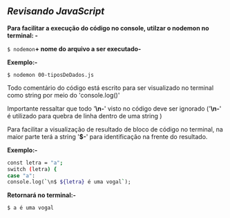 ## _Revisando JavaScript_

**Para facilitar a execução do código no console, utilzar o nodemon no terminal: -**

`$ nodemon`**+ nome do arquivo a ser executado-**

**Exemplo:-**

`$ nodemon 00-tiposDeDados.js`

Todo comentário do código está escrito para ser visualizado no terminal como string
por meio do 'console.log()'

Importante ressaltar que todo '**\n-**' visto no código deve ser ignorado
('**\n-**' é utilizado para quebra de linha dentro de uma string )

Para facilitar a visualização de resultado de bloco de código no terminal,
na maior parte terá a string '**\$-**' para identificação na frente do resultado.

**Exemplo:-**

```sh
const letra = "a";
switch (letra) {
case "a":
console.log(`\n$ ${letra} é uma vogal`);
```

**Retornará no terminal:-**

`$ a é uma vogal`
